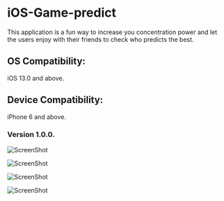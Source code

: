 # iOS-Game-predict
This application is a fun way to increase you concentration power and let the users enjoy 
with their friends to check who predicts the best.

## OS Compatibility:
iOS 13.0 and above.

## Device Compatibility: 
iPhone 6 and above.

### Version 1.0.0.

![ScreenShot](https://github.com/JapneetSingh02/iOS-Game-predict/blob/master/Simulator%20Screen%20Shot%20-%20iPhone%2011%20Pro%20Max%20-%202020-05-18%20at%2004.34.38.png)



![ScreenShot](https://github.com/JapneetSingh02/iOS-Game-predict/blob/master/Simulator%20Screen%20Shot%20-%20iPhone%2011%20Pro%20Max%20-%202020-05-18%20at%2004.48.51.png)



![ScreenShot](https://github.com/JapneetSingh02/iOS-Game-predict/blob/master/Simulator%20Screen%20Shot%20-%20iPhone%2011%20Pro%20Max%20-%202020-05-18%20at%2004.49.01.png)



![ScreenShot](https://github.com/JapneetSingh02/iOS-Game-predict/blob/master/Simulator%20Screen%20Shot%20-%20iPhone%2011%20Pro%20Max%20-%202020-05-18%20at%2004.35.31.png)
